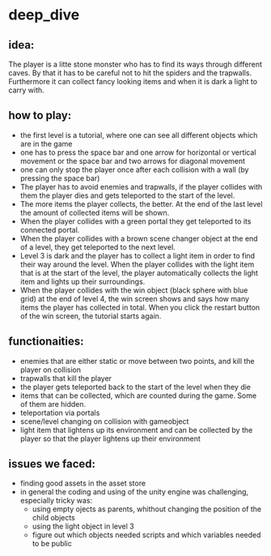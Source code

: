 # deep_dive

## idea:
The player is a litte stone monster who has to find its ways through different caves. By that it has to be careful not to hit the spiders and the trapwalls. Furthermore it can collect fancy looking items and when it is dark a light to carry with.

## how to play:

-  the first level is a tutorial, where one can see all different objects which are in the game
- one has to press the space bar and one arrow for horizontal or vertical movement or the space bar and two arrows for diagonal movement
- one can only stop the player once after each collision with a wall (by pressing the space bar)
- The player has to avoid enemies and trapwalls, if the player collides with them the player dies and gets teleported to the start of the level.
- The more items the player collects, the better. At the end of the last level the amount of collected items will be shown.
- When the player collides with a green portal they get teleported to its connected portal.
- When the player collides with a brown scene changer object at the end of a level, they get teleported to the next level.
- Level 3 is dark and the player has to collect a light item in order to find their way around the level. When the player collides with the light item that is at the start of the level, the player automatically collects the light item and lights up their surroundings.
- When the player collides with the win object (black sphere with blue grid) at the end of level 4, the win screen shows and says how many items the player has collected in total. When you click the restart button of the win screen, the tutorial starts again.

## functionaities:

- enemies that are either static or move between two points, and kill the player on collision
- trapwalls that kill the player
- the player gets teleported back to the start of the level when they die
- items that can be collected, which are counted during the game. Some of them are hidden.
- teleportation via portals
- scene/level changing on collision with gameobject
- light item that lightens up its environment and can be collected by the player so that the player lightens up their environment

## issues we faced:
- finding good assets in the asset store
- in general the coding and using of the unity engine was challenging, especially tricky was:
  - using empty ojects as parents, whithout changing the position of the child objects
  - using the light object in level 3
  - figure out which objects needed scripts and which variables needed to be public



